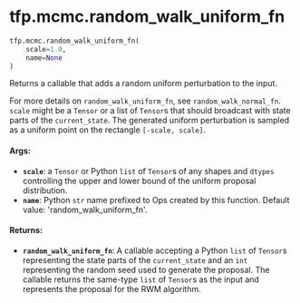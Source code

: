 <div itemscope itemtype="http://developers.google.com/ReferenceObject">
<meta itemprop="name" content="tfp.mcmc.random_walk_uniform_fn" />
<meta itemprop="path" content="Stable" />
</div>

# tfp.mcmc.random_walk_uniform_fn

``` python
tfp.mcmc.random_walk_uniform_fn(
    scale=1.0,
    name=None
)
```

Returns a callable that adds a random uniform perturbation to the input.

For more details on `random_walk_uniform_fn`, see
`random_walk_normal_fn`. `scale` might
be a `Tensor` or a list of `Tensor`s that should broadcast with state parts
of the `current_state`. The generated uniform perturbation is sampled as a
uniform point on the rectangle `[-scale, scale]`.

#### Args:

* <b>`scale`</b>: a `Tensor` or Python `list` of `Tensor`s of any shapes and `dtypes`
    controlling the upper and lower bound of the uniform proposal
    distribution.
* <b>`name`</b>: Python `str` name prefixed to Ops created by this function.
      Default value: 'random_walk_uniform_fn'.


#### Returns:

* <b>`random_walk_uniform_fn`</b>: A callable accepting a Python `list` of `Tensor`s
    representing the state parts of the `current_state` and an `int`
    representing the random seed used to generate the proposal. The callable
    returns the same-type `list` of `Tensor`s as the input and represents the
    proposal for the RWM algorithm.